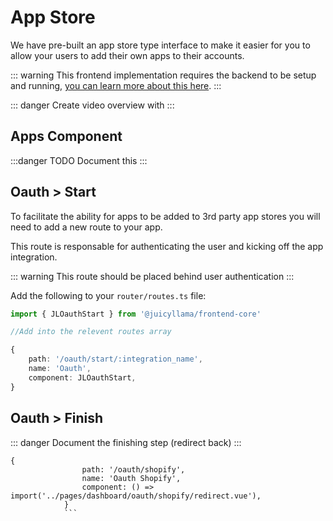 # App Store

We have pre-built an app store type interface to make it easier for you to allow your users to add their own apps to their accounts.

::: warning
This frontend implementation requires the backend to be setup and running, [you can learn more about this here](../../../../backend/app-store/README.md).
:::

::: danger
Create video overview with 
:::



## Apps Component

:::danger
TODO Document this
:::

## Oauth > Start

To facilitate the ability for apps to be added to 3rd party app stores you will need to add a new route to your app.

This route is responsable for authenticating the user and kicking off the app integration.

::: warning
This route should be placed behind user authentication
:::

Add the following to your `router/routes.ts` file:

```typescript
import { JLOauthStart } from '@juicyllama/frontend-core'

//Add into the relevent routes array

{
	path: '/oauth/start/:integration_name',
	name: 'Oauth',
	component: JLOauthStart,
}
```

## Oauth > Finish


::: danger
Document the finishing step (redirect back)
:::

```
{
				path: '/oauth/shopify',
				name: 'Oauth Shopify',
				component: () => import('../pages/dashboard/oauth/shopify/redirect.vue'),
			}
			```